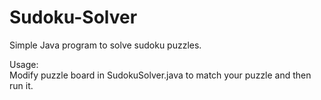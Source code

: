 # Sudoku-Solver  
Simple Java program to solve sudoku puzzles.  
  
Usage:  
Modify puzzle board in SudokuSolver.java to match your puzzle and then run it.  
